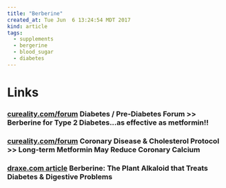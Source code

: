 ```yaml
---
title: "Berberine"
created_at: Tue Jun  6 13:24:54 MDT 2017
kind: article
tags:
  - supplements
  - bergerine
  - blood_sugar
  - diabetes
---
```


<h1>Links</h1>

<h3>
  <a href="https://www.cureality.com/forum/topics.aspx?ID=7786" target="_blank">cureality.com/forum</a>
  Diabetes / Pre-Diabetes Forum >> Berberine for Type 2 Diabetes...as effective as metformin!! 
</h3>

<h3>
  <a href="https://www.cureality.com/forum/topics.aspx?ID=19635" target="_blank">cureality.com/forum</a>
  Coronary Disease & Cholesterol Protocol >> Long-term Metformin May Reduce Coronary Calcium 
</h3>

<h3>
  <a href="https://draxe.com/berberine/" target="_blank">draxe.com article</a>
  Berberine: The Plant Alkaloid that Treats Diabetes & Digestive Problems
</h3>

<!--
html boilerplate
<a href="" target="_blank"></a>
<a name=""></a>
<img src="" width="400px">
<ul>
  <li></li>
</ul>
<pre>
</pre>
<pre><code>
</code></pre>
<math xmlns='http://www.w3.org/1998/Math/MathML' display='block'>
</math>
-->
